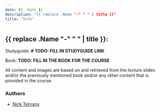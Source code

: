 ```yaml
---
date: {{ .Date }}
description: "{{ replace .Name "-" " " | title }}"
title: "Info"
---
```



## {{ replace .Name "-" " " | title }}:

Studyguide: **# TODO: FILL IN STUDYGUIDE LINK**

Book: **TODO: FILL IN THE BOOK FOR THE COURSE**

All content and images are based on and retrieved from the lecture slides and/or the previously mentioned book and/or any
other content that is provided in the course.

### Authors

- [Nick Tehrany](https://github.com/nicktehrany)
